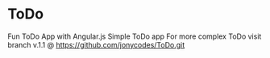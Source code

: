 # ToDo
Fun ToDo App with Angular.js
Simple ToDo app
For more complex ToDo visit branch v.1.1 
@ https://github.com/jonycodes/ToDo.git

